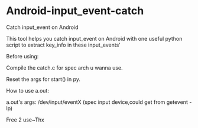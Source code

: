 # Android-input_event-catch
Catch input_event on Android


This tool helps you catch input_event on Android with one useful python script to extract key_info in these input_events'


Before using:

  Compile the catch.c for spec arch u wanna use.
  
  Reset the args for start() in py.
  
How to use a.out:

  a.out's args: /dev/input/eventX (spec input device,could get from getevent -lp)
  
Free 2 use~Thx
